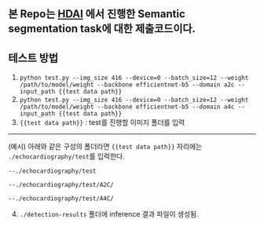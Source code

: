 본 Repo는 [HDAI](https://github.com/DatathonInfo/H.D.A.I.2021) 에서 진행한 Semantic segmentation task에 대한 제출코드이다.
-------
## 테스트 방법
1. `python test.py --img_size 416 --device=0 --batch_size=12 --weight /path/to/model/weight --backbone efficientnet-b5 --domain a2c --input_path {{test data path}}`
2. `python test.py --img_size 416 --device=0 --batch_size=12 --weight /path/to/model/weight --backbone efficientnet-b5 --domain a4c --input_path {{test data path}}`
3. `{{test data path}}` : test를 진행할 이미지 폴더를 입력
-------
(예시) 아래와 같은 구성의 폴더라면 `{{test data path}}` 자리에는 `./echocardiography/test`를 입력한다.
```
--./echocardiography/test

--./echocardiography/test/A2C/

--./echocardiography/test/A4C/
```
4. `./detection-results` 폴더에 inference 결과 파일이 생성됨.
